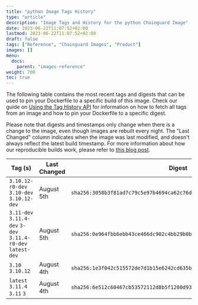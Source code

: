 ```yaml
---
title: "python Image Tags History"
type: "article"
description: "Image Tags and History for the python Chainguard Image"
date: 2023-06-22T11:07:52+02:00
lastmod: 2023-06-22T11:07:52+02:00
draft: false
tags: ["Reference", "Chainguard Images", "Product"]
images: []
menu:
  docs:
    parent: "images-reference"
weight: 700
toc: true
---
```


The following table contains the most recent tags and digests that can be used to pin your Dockerfile to a specific build of this image. Check our guide on [Using the Tag History API](/chainguard/chainguard-images/using-the-tag-history-api/) for information on how to fetch all tags from an image and how to pin your Dockerfile to a specific digest.

Please note that digests and timestamps only change when there is a change to the image, even though images are rebuilt every night. The "Last Changed" column indicates when the image was last modified, and doesn't always reflect the latest build timestamp. For more information about how our reproducible builds work, please refer to [this blog post](https://www.chainguard.dev/unchained/reproducing-chainguards-reproducible-image-builds).

| Tag (s)                                                       | Last Changed | Digest                                                                    |
|---------------------------------------------------------------|--------------|---------------------------------------------------------------------------|
|  `3.10.12-r0-dev` `3.10-dev` `3.10.12-dev`                    | August 5th   | `sha256:3058b3f81ad7c79c5e97b4694ca62c76d297bbedcc5af48e66e7919c28a00409` |
|  `3.11-dev` `3.11.4-dev` `3-dev` `3.11.4-r0-dev` `latest-dev` | August 5th   | `sha256:0e964fbb6ebb43ce466dc902c4bb29b0bfeb8f68b635ba9774e49e42e96ada18` |
|  `3.10` `3.10.12`                                             | August 4th   | `sha256:1e3f042c515572de7d1b15e6242cd635bc812bb818ed75b5d625ef5323c9b1eb` |
|  `latest` `3.11.4` `3.11` `3`                                 | August 4th   | `sha256:6e512c60467cb53572112d8b5f1200d93cc7f883db01e57836fd93754f6bb4e8` |
